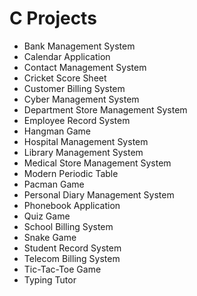 # C Projects
   
   
- Bank Management System  
- Calendar Application  
- Contact Management System  
- Cricket Score Sheet  
- Customer Billing System  
- Cyber Management System  
- Department Store Management System  
- Employee Record System  
- Hangman Game  
- Hospital Management System  
- Library Management System  
- Medical Store Management System  
- Modern Periodic Table  
- Pacman Game  
- Personal Diary Management System  
- Phonebook Application  
- Quiz Game  
- School Billing System  
- Snake Game  
- Student Record System  
- Telecom Billing System  
- Tic-Tac-Toe Game  
- Typing Tutor